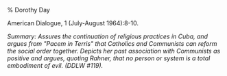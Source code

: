 % Dorothy Day

American Dialogue, 1 (July-August 1964):8-10.

*Summary: Assures the continuation of religious practices in Cuba, and
argues from "Pacem in Terris" that Catholics and Communists can reform
the social order together. Depicts her past association with Communists
as positive and argues, quoting Rahner, that no person or system is a
total embodiment of evil. (DDLW \#119).*


